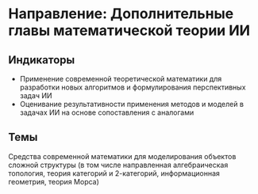 # Направление: Дополнительные главы математической теории ИИ
## Индикаторы
* Применение современной теоретической математики для разработки новых алгоритмов и формулирования перспективных задач ИИ
* Оценивание результативности применения методов и моделей в задачах ИИ на основе сопоставления с аналогами
## Темы
Средства современной математики для моделирования объектов сложной структуры (в том числе направленная алгебраическая топология, теория категорий и 2-категорий, информационная геометрия, теория Морса)
